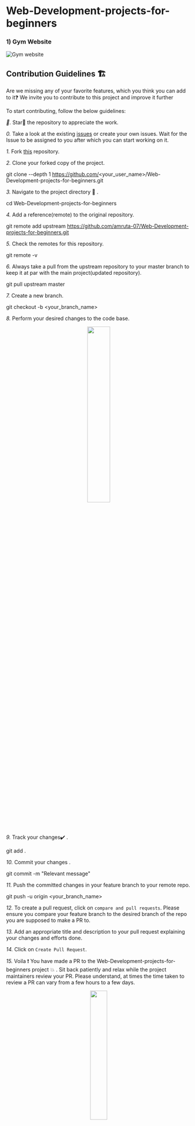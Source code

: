 # Web-Development-projects-for-beginners   
### 1) Gym Website  

  ![Gym website](https://user-images.githubusercontent.com/79842525/138102986-9e8b2518-65cd-4d1b-9178-887dee30f0b4.png)

  
   ## Contribution Guidelines 🏗

Are we missing any of your favorite features, which you think you can add to it❓ We invite you to contribute to this project and improve it further

To start contributing, follow the below guidelines: 

*🌟.*  Star🌟 the repository to appreciate the work.

*0.*  Take a look at the existing [issues](https://github.com/amruta-07/Web-Development-projects-for-beginners/issues) or create your own issues. Wait for the Issue to be assigned to you after which you can start working on it.

*1.*  Fork [this](https://github.com/amruta-07/Web-Development-projects-for-beginners) repository.

*2.*  Clone your forked copy of the project.


git clone --depth 1 https://github.com/<your_user_name>/Web-Development-projects-for-beginners.git


*3.* Navigate to the project directory :file_folder: .


cd Web-Development-projects-for-beginners


*4.* Add a reference(remote) to the original repository.


git remote add upstream https://github.com/amruta-07/Web-Development-projects-for-beginners.git 


*5.* Check the remotes for this repository.


git remote -v


*6.* Always take a pull from the upstream repository to your master branch to keep it at par with the main project(updated repository).


git pull upstream master


*7.* Create a new branch.


git checkout -b <your_branch_name>


*8.* Perform your desired changes to the code base.

<p align="center"><img width=35% src="https://media2.giphy.com/media/L1R1tvI9svkIWwpVYr/giphy.gif?cid=ecf05e47pzi2rpig0vc8pjusra8hiai1b91zgiywvbubu9vu&rid=giphy.gif"></p>

*9.* Track your changes:heavy_check_mark: .


git add . 


*10.* Commit your changes .


git commit -m "Relevant message"


*11.* Push the committed changes in your feature branch to your remote repo.


git push -u origin <your_branch_name>


*12.* To create a pull request, click on `compare and pull requests`. Please ensure you compare your feature branch to the desired branch of the repo you are supposed to make a PR to.

*13.* Add an appropriate title and description to your pull request explaining your changes and efforts done.

*14.* Click on `Create Pull Request`.

*15.* Voila :exclamation: You have made a PR to the Web-Development-projects-for-beginners project :boom: . Sit back patiently and relax while the project maintainers review your PR. Please understand, at times the time taken to review a PR can vary from a few hours to a few days.

<p align="center"><img src="https://media.tenor.com/images/b562ddcfb131e962f9dfa01bd32a30d1/tenor.gif" width=30%></p>

